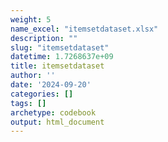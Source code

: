 ```yaml
---
weight: 5
name_excel: "itemsetdataset.xlsx"
description: ""
slug: "itemsetdataset"
datetime: 1.7268637e+09
title: itemsetdataset
author: ''
date: '2024-09-20'
categories: []
tags: []
archetype: codebook
output: html_document
---
```


<div class="tabcontent"></div>
